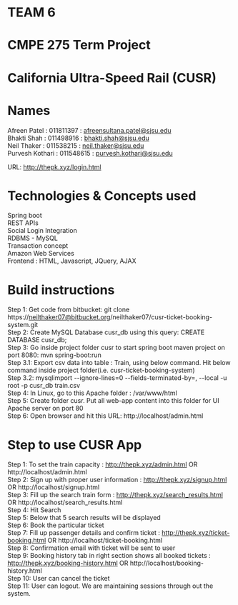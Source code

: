 # TEAM 6   
# CMPE 275 Term Project    
# California Ultra-Speed Rail (CUSR)   
  
# Names   
Afreen Patel : 011811397 : afreensultana.patel@sjsu.edu    
Bhakti Shah : 011498916 : bhakti.shah@sjsu.edu   
Neil Thaker : 011538215 : neil.thaker@sjsu.edu  
Purvesh Kothari : 011548615 : purvesh.kothari@sjsu.edu   
  
URL: http://thepk.xyz/login.html   
  
# Technologies & Concepts used   
Spring boot  
REST APIs  
Social Login Integration  
RDBMS - MySQL  
Transaction concept  
Amazon Web Services  
Frontend : HTML, Javascript, JQuery, AJAX  
   
# Build instructions  
Step 1: Get code from bitbucket: git clone https://neilthaker07@bitbucket.org/neilthaker07/cusr-ticket-booking-system.git    
Step 2: Create MySQL Database cusr_db using this query: CREATE DATABASE cusr_db;  
Step 3: Go inside project folder cusr to start spring boot maven project on port 8080: mvn spring-boot:run  
  Step 3.1: Export csv data into table : Train, using below command. Hit below command inside project folder(i.e. cusr-ticket-booking-system)   
  Step 3.2: mysqlimport --ignore-lines=0 --fields-terminated-by=, --local -u root -p cusr_db train.csv    
Step 4: In Linux, go to this Apache folder : /var/www/html  
Step 5: Create folder cusr. Put all web-app content into this folder for UI Apache server on port 80  
Step 6: Open browser and hit this URL: http://localhost/admin.html  
   
# Step to use CUSR App    
Step 1: To set the train capacity : http://thepk.xyz/admin.html OR  http://localhost/admin.html   
Step 2: Sign up with proper user information : http://thepk.xyz/signup.html OR  http://localhost/signup.html  
Step 3: Fill up the search train form : http://thepk.xyz/search_results.html  OR  http://localhost/search_results.html  
Step 4: Hit Search  
Step 5: Below that 5 search results will be displayed  
Step 6: Book the particular ticket   
Step 7: Fill up passenger details and confirm ticket : http://thepk.xyz/ticket-booking.html OR  http://localhost/ticket-booking.html  
Step 8: Confirmation email with ticket will be sent to user  
Step 9: Booking history tab in right section shows all booked tickets : http://thepk.xyz/booking-history.html OR  http://localhost/booking-history.html  
Step 10: User can cancel the ticket  
Step 11: User can logout. We are maintaining sessions through out the system.  